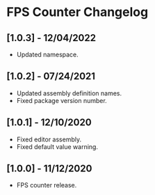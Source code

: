 # FPS Counter Changelog

## [1.0.3] - 12/04/2022
- Updated namespace.

## [1.0.2] - 07/24/2021
- Updated assembly definition names.
- Fixed package version number.

## [1.0.1] - 12/10/2020
- Fixed editor assembly.
- Fixed default value warning.

## [1.0.0] - 11/12/2020
- FPS counter release.
